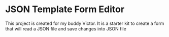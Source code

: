 # JSON Template Form Editor

This project is created for my buddy Victor. 
It is a starter kit to create a form that will read a JSON file and save changes into JSON file
